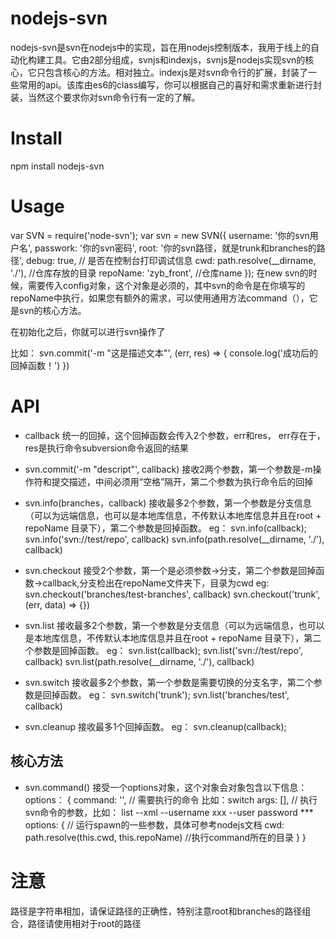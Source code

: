 # nodejs-svn
nodejs-svn是svn在nodejs中的实现，旨在用nodejs控制版本，我用于线上的自动化构建工具。它由2部分组成，svnjs和indexjs，svnjs是nodejs实现svn的核心，它只包含核心的方法。相对独立。indexjs是对svn命令行的扩展，封装了一些常用的api。该库由es6的class编写，你可以根据自己的喜好和需求重新进行封装，当然这个要求你对svn命令行有一定的了解。

# Install

npm install nodejs-svn

# Usage

var SVN = require('node-svn');
var svn = new SVN({
	username: '你的svn用户名',
	passwork: '你的svn密码',
	root: '你的svn路径，就是trunk和branches的路径',
	debug: true, // 是否在控制台打印调试信息
	cwd: path.resolve(__dirname, './'), //仓库存放的目录
	repoName: 'zyb_front', //仓库name
});
在new svn的时候，需要传入config对象，这个对象是必须的，其中svn的命令是在你填写的repoName中执行，如果您有额外的需求，可以使用通用方法command（），它是svn的核心方法。

在初始化之后，你就可以进行svn操作了

比如： 
	svn.commit('-m "这是描述文本"', (err, res) => {
		console.log('成功后的回掉函数！')
	})

# API

- callback
统一的回掉，这个回掉函数会传入2个参数，err和res， err存在于，res是执行命令subversion命令返回的结果

- svn.commit('-m "descript"', callback)
接收2两个参数，第一个参数是-m操作符和提交描述，中间必须用“空格”隔开，第二个参数为执行命令后的回掉

- svn.info(branches，callback)
接收最多2个参数，第一个参数是分支信息（可以为远端信息，也可以是本地库信息，不传默认本地库信息并且在root + repoName 目录下），第二个参数是回掉函数。
eg： 
	svn.info(callback);
	svn.info('svn://test/repo', callback)
	svn.info(path.resolve(__dirname, './'), callback)


- svn.checkout
接受2个参数，第一个是必须参数->分支，第二个参数是回掉函数->callback,分支检出在repoName文件夹下，目录为cwd
eg: 
	svn.checkout('branches/test-branches', callback)
	svn.checkout('trunk', (err, data) => {})


- svn.list
接收最多2个参数，第一个参数是分支信息（可以为远端信息，也可以是本地库信息，不传默认本地库信息并且在root + repoName 目录下），第二个参数是回掉函数。
eg： 
	svn.list(callback);
	svn.list('svn://test/repo', callback)
	svn.list(path.resolve(__dirname, './'), callback)


- svn.switch
接收最多2个参数，第一个参数是需要切换的分支名字，第二个参数是回掉函数。
eg： 
	svn.switch('trunk');
	svn.list('branches/test', callback)

- svn.cleanup
接收最多1个回掉函数。
eg： 
	svn.cleanup(callback);

## 核心方法
- svn.command()
接受一个options对象，这个对象会对象包含以下信息：
options： {
	command: '', // 需要执行的命令 比如：switch
    args: [], // 执行svn命令的参数，比如： list --xml --username xxx --user password ***
    options: { // 运行spawn的一些参数，具体可参考nodejs文档
        cwd: path.resolve(this.cwd, this.repoName) //执行command所在的目录
    }
}


# 注意
路径是字符串相加，请保证路径的正确性，特别注意root和branches的路径组合，路径请使用相对于root的路径
